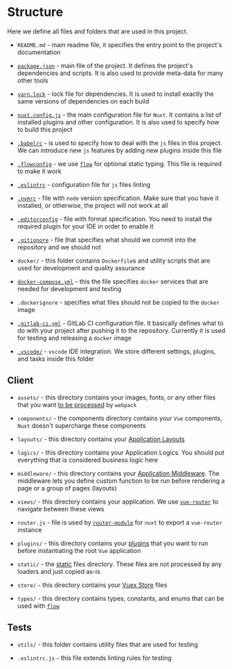# Structure

Here we define all files and folders that are used in this project.

- `README.md` - main readme file, it specifies the entry
  point to the project's documentation

- [`package.json`](https://docs.npmjs.com/files/package.json) - main file
  of the project. It defines the project's dependencies and scripts.
  It is also used to provide meta-data for many other tools

- [`yarn.lock`](https://yarnpkg.com/lang/en/docs/yarn-lock/) - lock file
  for dependencies. It is used to install exactly the same
  versions of dependencies on each build

- [`nuxt.config.js`](https://nuxtjs.org/guide/configuration/) - the main
  configuration file for `Nuxt`. It contains a list of installed
  plugins and other configuration. It is also used to specify how to
  build this project

- [`.babelrc`](https://babeljs.io/docs/usage/babelrc/) - is used to specify
  how to deal with the `js` files in this project.
  We can introduce new `js` features by adding new plugins inside this file

- [`.flowconfig`](https://flow.org/en/docs/config/) - we use
  [`flow`](https://flow.org) for optional static typing.
  This file is required to make it work

- [`.eslintrc`](https://eslint.org/docs/user-guide/configuring) - configuration
  file for `js` files linting

- [`.nvmrc`](https://github.com/creationix/nvm) - file with `node` version
  specification. Make sure that you have it installed,
  or otherwise, the project will not work at all

- [`.editorconfig`](http://editorconfig.org/) - file with format specification.
  You need to install the required plugin for your IDE in order to enable it

- [`.gitignore`](https://git-scm.com/docs/gitignore) - file that specifies
  what should we commit into the repository and we should not

- `docker/` - this folder contains `Dockerfile`s and utility scripts
  that are used for development and quality assurance

- [`docker-compose.yml`](https://docs.docker.com/compose/compose-file/) - this
  the file specifies `docker` services
  that are needed for development and testing

- `.dockerignore` - specifies what files should not be
  copied to the `docker` image

- [`.gitlab-ci.yml`](https://docs.gitlab.com/ee/ci/yaml/) - GitLab CI
  configuration file. It basically defines what to do with your project
  after pushing it to the repository. Currently it is used for testing
  and releasing a `docker` image

- [`.vscode/`][vscode] - `vscode` IDE integration.
  We store different settings, plugins, and tasks inside this folder

## Client

- `assets/` - this directory contains your images, fonts,
  or any other files that you want
  [to be processed](https://nuxtjs.org/guide/assets#webpacked) by `webpack`

- `components/` - the components directory contains your `Vue` components,
  `Nuxt` doesn't supercharge these components

- `layouts/` - this directory contains
  your [Application Layouts](https://nuxtjs.org/guide/views#layouts)

- `logics/` - this directory contains your Application Logics.
  You should put everything that is considered business logic here

- `middleware/` - this directory contains your
  [Application Middleware](https://nuxtjs.org/guide/routing#middleware).
  The middleware lets you define custom function to be run
  before rendering a page or a group of pages (layouts)

- `views/` - this directory contains your application.
  We use [`vue-router`](http://router.vuejs.org/) to navigate
  between these views

- `router.js` - file is used by
  [`router-module`](https://github.com/nuxt-community/router-module) for `nuxt`
  to export a `vue-router` instance

- `plugins/` - this directory contains your
  [plugins](https://ru.nuxtjs.org/examples/plugins/) that you want
  to run before instantiating the root `Vue` application

- `static/` - the [static](https://nuxtjs.org/guide/assets/#static)
  files directory. These files are not processed by any loaders and
  just copied as-is

- `store/` - this directory contains your
  [Vuex Store](https://nuxtjs.org/guide/vuex-store) files

- `types/` - this directory contains types, constants,
  and enums that can be used with [`flow`](https://flow.org)

## Tests

- `utils/` - this folder contains utility files that are used for testing

- `.eslintrc.js` - this file extends linting rules for testing

[vscode]: https://code.visualstudio.com/docs/getstarted/settings
